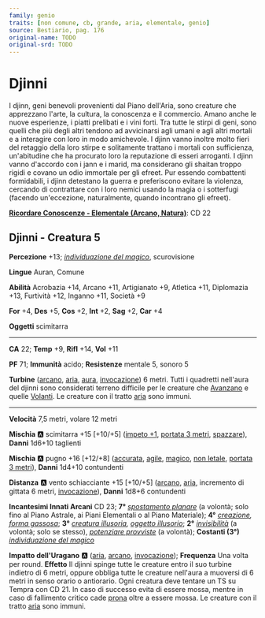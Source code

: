 ```yaml
---
family: genio
traits: [non comune, cb, grande, aria, elementale, genio]
source: Bestiario, pag. 176
original-name: TODO
original-srd: TODO
---
```


# Djinni

I djinn, geni benevoli provenienti dal Piano dell'Aria, sono creature che apprezzano l'arte, la cultura, la conoscenza e il commercio. Amano anche le nuove esperienze, i piatti prelibati e i vini forti. Tra tutte le stirpi di geni, sono quelli che più degli altri tendono ad avvicinarsi agli umani e agli altri mortali e a interagire con loro in modo amichevole. I djinn vanno inoltre molto fieri del retaggio della loro stirpe e solitamente trattano i mortali con sufficienza, un'abitudine che ha procurato loro la reputazione di esseri arroganti. I djinn vanno d'accordo con i jann e i marid, ma considerano gli shaitan troppo rigidi e covano un odio immortale per gli efreet. Pur essendo combattenti formidabili, i djinn detestano la guerra e preferiscono evitare la violenza, cercando di contrattare con i loro nemici usando la magia o i sotterfugi (facendo un'eccezione, naturalmente, quando incontrano gli efreet).

**[Ricordare Conoscenze - Elementale (Arcano, Natura)](/azioni/ricordare-conoscenze)**: CD 22

## Djinni - Creatura 5

**Percezione** +13; *[individuazione del magico](/incantesimi/individuazione-del-magico)*, scurovisione

**Lingue** Auran, Comune

**Abilità** Acrobazia +14, Arcano +11, Artigianato +9, Atletica +11, Diplomazia +13, Furtività +12, Inganno +11, Società +9

**For** +4, **Des** +5, **Cos** +2, **Int** +2, **Sag** +2, **Car** +4

**Oggetti** scimitarra

***

**CA** 22; **Temp** +9, **Rifl** +14, **Vol** +11

**PF** 71; **Immunità** acido; **Resistenze** mentale 5, sonoro 5

**Turbine** ([arcano](/tratti/arcano), [aria](/tratti/aria), [aura](/tratti/aura), [invocazione](/tratti/invocazione)) 6 metri. Tutti i quadretti nell'aura del djinni sono considerati terreno difficile per le creature che [Avanzano](/azioni/avanzare) e quelle [Volanti](/azioni/volare). Le creature con il tratto [aria](/tratti/aria) sono immuni.

***

**Velocità** 7,5 metri, volare 12 metri

**Mischia** :a: scimitarra +15 \[+10/+5] ([impeto +1](/tratti/impeto), [portata 3 metri](/tratti/portata), [spazzare](/tratti/spazzare)), **Danni** 1d6+10 taglienti

**Mischia** :a: pugno +16 \[+12/+8] ([accurata](/tratti/accurata), [agile](/tratti/agile), [magico](/tratti/magico), [non letale](/tratti/non-letale), [portata 3 metri](/tratti/portata)), **Danni** 1d4+10 contundenti

**Distanza** :a: vento schiacciante +15 \[+10/+5] ([arcano](/tratti/arcano), [aria](/tratti/aria), incremento di gittata 6 metri, [invocazione](/tratti/invocazione)), **Danni** 1d8+6 contundenti

**Incantesimi Innati Arcani** CD 23; **7°** *[spostamento planare](/incantesimi/spostamento-planare)* (a volontà; solo fino al Piano Astrale, ai Piani Elementali o al Piano Materiale); **4°** *[creazione](/incantesimi/creazione), [forma gassosa](/incantesimi/forma-gassosa)*; **3°** *[creatura illusoria](/incantesimi/creatura-illusoria), [oggetto illusorio](/incantesimi/oggetto-illusorio)*; **2°** *[invisibilità](/incantesimi/invisibilita)* (a volontà; solo se stesso), *[potenziare provviste](/incantesimi/potenziare-provviste)* (a volontà); **Costanti (3°)** *[individuazione del magico](/incantesimi/individuazione-del-magico)*

**Impatto dell'Uragano** :a: ([aria](/tratti/aria), [arcano](/tratti/arcano), [invocazione](/tratti/invocazione)); **Frequenza** Una volta per round. **Effetto** Il djinni spinge tutte le creature entro il suo turbine indietro di 6 metri, oppure obbliga tutte le creature nell'aura a muoversi di 6 metri in senso orario o antiorario. Ogni creatura deve tentare un TS su Tempra con CD 21. ln caso di successo evita di essere mossa, mentre in caso di fallimento critico cade [prona](/condizioni/prono) oltre a essere mossa. Le creature con il tratto [aria](/tratti/aria) sono immuni.
